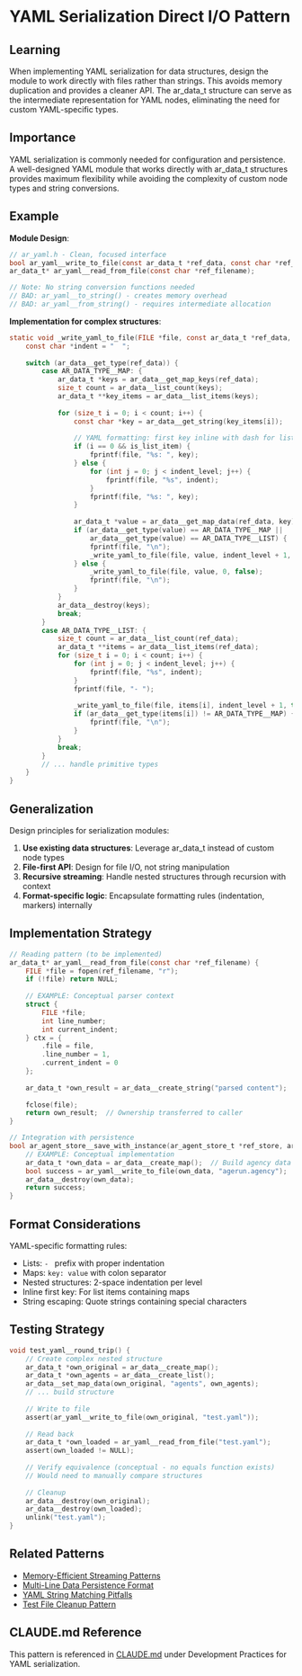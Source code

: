 # YAML Serialization Direct I/O Pattern

## Learning
When implementing YAML serialization for data structures, design the module to work directly with files rather than strings. This avoids memory duplication and provides a cleaner API. The ar_data_t structure can serve as the intermediate representation for YAML nodes, eliminating the need for custom YAML-specific types.

## Importance
YAML serialization is commonly needed for configuration and persistence. A well-designed YAML module that works directly with ar_data_t structures provides maximum flexibility while avoiding the complexity of custom node types and string conversions.

## Example
**Module Design**:
```c
// ar_yaml.h - Clean, focused interface
bool ar_yaml__write_to_file(const ar_data_t *ref_data, const char *ref_filename);
ar_data_t* ar_yaml__read_from_file(const char *ref_filename);

// Note: No string conversion functions needed
// BAD: ar_yaml__to_string() - creates memory overhead
// BAD: ar_yaml__from_string() - requires intermediate allocation
```

**Implementation for complex structures**:
```c
static void _write_yaml_to_file(FILE *file, const ar_data_t *ref_data, int indent_level, bool is_list_item) {
    const char *indent = "  ";
    
    switch (ar_data__get_type(ref_data)) {
        case AR_DATA_TYPE__MAP: {
            ar_data_t *keys = ar_data__get_map_keys(ref_data);
            size_t count = ar_data__list_count(keys);
            ar_data_t **key_items = ar_data__list_items(keys);
            
            for (size_t i = 0; i < count; i++) {
                const char *key = ar_data__get_string(key_items[i]);
                
                // YAML formatting: first key inline with dash for list items
                if (i == 0 && is_list_item) {
                    fprintf(file, "%s: ", key);
                } else {
                    for (int j = 0; j < indent_level; j++) {
                        fprintf(file, "%s", indent);
                    }
                    fprintf(file, "%s: ", key);
                }
                
                ar_data_t *value = ar_data__get_map_data(ref_data, key);
                if (ar_data__get_type(value) == AR_DATA_TYPE__MAP || 
                    ar_data__get_type(value) == AR_DATA_TYPE__LIST) {
                    fprintf(file, "\n");
                    _write_yaml_to_file(file, value, indent_level + 1, false);
                } else {
                    _write_yaml_to_file(file, value, 0, false);
                    fprintf(file, "\n");
                }
            }
            ar_data__destroy(keys);
            break;
        }
        case AR_DATA_TYPE__LIST: {
            size_t count = ar_data__list_count(ref_data);
            ar_data_t **items = ar_data__list_items(ref_data);
            for (size_t i = 0; i < count; i++) {
                for (int j = 0; j < indent_level; j++) {
                    fprintf(file, "%s", indent);
                }
                fprintf(file, "- ");
                
                _write_yaml_to_file(file, items[i], indent_level + 1, true);
                if (ar_data__get_type(items[i]) != AR_DATA_TYPE__MAP) {
                    fprintf(file, "\n");
                }
            }
            break;
        }
        // ... handle primitive types
    }
}
```

## Generalization
Design principles for serialization modules:
1. **Use existing data structures**: Leverage ar_data_t instead of custom node types
2. **File-first API**: Design for file I/O, not string manipulation
3. **Recursive streaming**: Handle nested structures through recursion with context
4. **Format-specific logic**: Encapsulate formatting rules (indentation, markers) internally

## Implementation Strategy
```c
// Reading pattern (to be implemented)
ar_data_t* ar_yaml__read_from_file(const char *ref_filename) {
    FILE *file = fopen(ref_filename, "r");
    if (!file) return NULL;
    
    // EXAMPLE: Conceptual parser context
    struct {
        FILE *file;
        int line_number;
        int current_indent;
    } ctx = {
        .file = file,
        .line_number = 1,
        .current_indent = 0
    };
    
    ar_data_t *own_result = ar_data__create_string("parsed content");  // Simplified
    
    fclose(file);
    return own_result;  // Ownership transferred to caller
}

// Integration with persistence
bool ar_agent_store__save_with_instance(ar_agent_store_t *ref_store, ar_methodology_t *ref_methodology) {
    // EXAMPLE: Conceptual implementation
    ar_data_t *own_data = ar_data__create_map();  // Build agency data
    bool success = ar_yaml__write_to_file(own_data, "agerun.agency");
    ar_data__destroy(own_data);
    return success;
}
```

## Format Considerations
YAML-specific formatting rules:
- Lists: `- ` prefix with proper indentation
- Maps: `key: value` with colon separator
- Nested structures: 2-space indentation per level
- Inline first key: For list items containing maps
- String escaping: Quote strings containing special characters

## Testing Strategy
```c
void test_yaml__round_trip() {
    // Create complex nested structure
    ar_data_t *own_original = ar_data__create_map();
    ar_data_t *own_agents = ar_data__create_list();
    ar_data__set_map_data(own_original, "agents", own_agents);
    // ... build structure
    
    // Write to file
    assert(ar_yaml__write_to_file(own_original, "test.yaml"));
    
    // Read back
    ar_data_t *own_loaded = ar_yaml__read_from_file("test.yaml");
    assert(own_loaded != NULL);
    
    // Verify equivalence (conceptual - no equals function exists)
    // Would need to manually compare structures
    
    // Cleanup
    ar_data__destroy(own_original);
    ar_data__destroy(own_loaded);
    unlink("test.yaml");
}
```

## Related Patterns
- [Memory-Efficient Streaming Patterns](memory-efficient-streaming-patterns.md)
- [Multi-Line Data Persistence Format](multi-line-data-persistence-format.md)
- [YAML String Matching Pitfalls](yaml-string-matching-pitfalls.md)
- [Test File Cleanup Pattern](test-file-cleanup-pattern.md)

## CLAUDE.md Reference
This pattern is referenced in [CLAUDE.md](../CLAUDE.md) under Development Practices for YAML serialization.